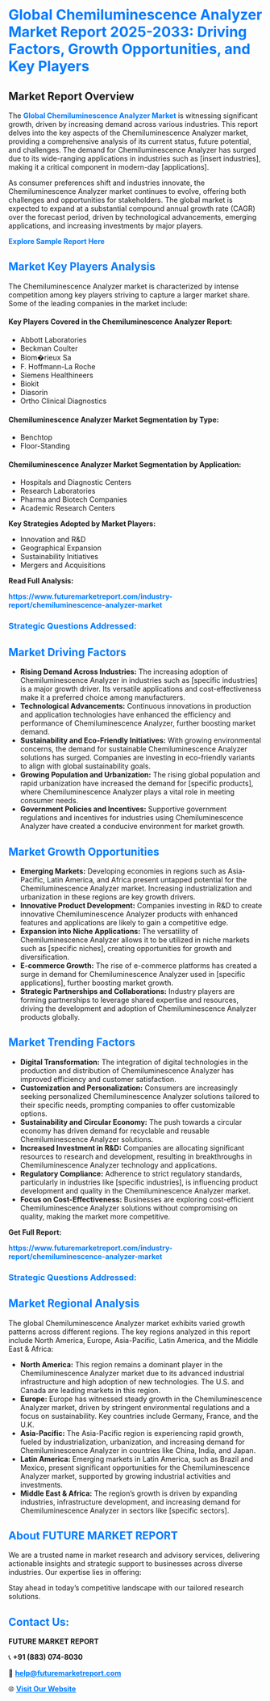 <h1 style="color: #007BFF;">Global Chemiluminescence Analyzer Market Report 2025-2033: Driving Factors, Growth Opportunities, and Key Players</h1>

<section id="overview">
<h2>Market Report Overview</h2>
<p>The <a href="https://www.futuremarketreport.com/industry-report/chemiluminescence-analyzer-market" style="color: #007BFF; text-decoration: none;"><strong>Global Chemiluminescence Analyzer Market</strong></a> is witnessing significant growth, driven by increasing demand across various industries. This report delves into the key aspects of the Chemiluminescence Analyzer market, providing a comprehensive analysis of its current status, future potential, and challenges. The demand for Chemiluminescence Analyzer has surged due to its wide-ranging applications in industries such as [insert industries], making it a critical component in modern-day [applications].</p>
<p>As consumer preferences shift and industries innovate, the Chemiluminescence Analyzer market continues to evolve, offering both challenges and opportunities for stakeholders. The global market is expected to expand at a substantial compound annual growth rate (CAGR) over the forecast period, driven by technological advancements, emerging applications, and increasing investments by major players.</p>
</section>

<section id="overview">
<p><a href="https://www.futuremarketreport.com/request-sample/reportId=30103" style="color: #007BFF; text-decoration: none;"><strong>Explore Sample Report Here</strong></a></p>
</section>

<section id="key-players">
<h2 style="color: #007BFF;">Market Key Players Analysis</h2>
<p>The Chemiluminescence Analyzer market is characterized by intense competition among key players striving to capture a larger market share. Some of the leading companies in the market include:</p>
<h4>Key Players Covered in the Chemiluminescence Analyzer Report:</h4>
<ul><li>Abbott Laboratories</li><li>Beckman Coulter</li><li>Biom�rieux Sa</li><li>F. Hoffmann-La Roche</li><li>Siemens Healthineers</li><li>Biokit</li><li>Diasorin</li><li>Ortho Clinical Diagnostics</li></ul>
<h4>Chemiluminescence Analyzer Market Segmentation by Type:</h4>
<ul><li>Benchtop</li><li>Floor-Standing</li></ul>

<h4>Chemiluminescence Analyzer Market Segmentation by Application:</h4>
<ul><li>Hospitals and Diagnostic Centers</li><li>Research Laboratories</li><li>Pharma and Biotech Companies</li><li>Academic Research Centers</li></ul>
<p><strong>Key Strategies Adopted by Market Players:</strong></p>
<ul>
<li>Innovation and R&D</li>
<li>Geographical Expansion</li>
<li>Sustainability Initiatives</li>
<li>Mergers and Acquisitions</li>
</ul>
</section>

<section>
<p><strong>Read Full Analysis: </strong></p><a href="https://www.futuremarketreport.com/industry-report/chemiluminescence-analyzer-market" style="color: #007BFF; text-decoration: none;"><strong>https://www.futuremarketreport.com/industry-report/chemiluminescence-analyzer-market</strong></a>
<h3 style="color: #007BFF;">Strategic Questions Addressed:</h3>
</section>

<section id="driving-factors">
<h2 style="color: #007BFF;">Market Driving Factors</h2>
<ul>
<li><strong>Rising Demand Across Industries:</strong> The increasing adoption of Chemiluminescence Analyzer in industries such as [specific industries] is a major growth driver. Its versatile applications and cost-effectiveness make it a preferred choice among manufacturers.</li>
<li><strong>Technological Advancements:</strong> Continuous innovations in production and application technologies have enhanced the efficiency and performance of Chemiluminescence Analyzer, further boosting market demand.</li>
<li><strong>Sustainability and Eco-Friendly Initiatives:</strong> With growing environmental concerns, the demand for sustainable Chemiluminescence Analyzer solutions has surged. Companies are investing in eco-friendly variants to align with global sustainability goals.</li>
<li><strong>Growing Population and Urbanization:</strong> The rising global population and rapid urbanization have increased the demand for [specific products], where Chemiluminescence Analyzer plays a vital role in meeting consumer needs.</li>
<li><strong>Government Policies and Incentives:</strong> Supportive government regulations and incentives for industries using Chemiluminescence Analyzer have created a conducive environment for market growth.</li>
</ul>
</section>

<section id="growth-opportunities">
<h2 style="color: #007BFF;">Market Growth Opportunities</h2>
<ul>
<li><strong>Emerging Markets:</strong> Developing economies in regions such as Asia-Pacific, Latin America, and Africa present untapped potential for the Chemiluminescence Analyzer market. Increasing industrialization and urbanization in these regions are key growth drivers.</li>
<li><strong>Innovative Product Development:</strong> Companies investing in R&D to create innovative Chemiluminescence Analyzer products with enhanced features and applications are likely to gain a competitive edge.</li>
<li><strong>Expansion into Niche Applications:</strong> The versatility of Chemiluminescence Analyzer allows it to be utilized in niche markets such as [specific niches], creating opportunities for growth and diversification.</li>
<li><strong>E-commerce Growth:</strong> The rise of e-commerce platforms has created a surge in demand for Chemiluminescence Analyzer used in [specific applications], further boosting market growth.</li>
<li><strong>Strategic Partnerships and Collaborations:</strong> Industry players are forming partnerships to leverage shared expertise and resources, driving the development and adoption of Chemiluminescence Analyzer products globally.</li>
</ul>
</section>

<section id="trending-factors">
<h2 style="color: #007BFF;">Market Trending Factors</h2>
<ul>
<li><strong>Digital Transformation:</strong> The integration of digital technologies in the production and distribution of Chemiluminescence Analyzer has improved efficiency and customer satisfaction.</li>
<li><strong>Customization and Personalization:</strong> Consumers are increasingly seeking personalized Chemiluminescence Analyzer solutions tailored to their specific needs, prompting companies to offer customizable options.</li>
<li><strong>Sustainability and Circular Economy:</strong> The push towards a circular economy has driven demand for recyclable and reusable Chemiluminescence Analyzer solutions.</li>
<li><strong>Increased Investment in R&D:</strong> Companies are allocating significant resources to research and development, resulting in breakthroughs in Chemiluminescence Analyzer technology and applications.</li>
<li><strong>Regulatory Compliance:</strong> Adherence to strict regulatory standards, particularly in industries like [specific industries], is influencing product development and quality in the Chemiluminescence Analyzer market.</li>
<li><strong>Focus on Cost-Effectiveness:</strong> Businesses are exploring cost-efficient Chemiluminescence Analyzer solutions without compromising on quality, making the market more competitive.</li>
</ul>
</section>

<section>
<p><strong>Get Full Report: </strong></p><a href="https://www.futuremarketreport.com/industry-report/chemiluminescence-analyzer-market" style="color: #007BFF; text-decoration: none;"><strong>https://www.futuremarketreport.com/industry-report/chemiluminescence-analyzer-market</strong></a>
<h3 style="color: #007BFF;">Strategic Questions Addressed:</h3>
</section>


<section id="regional-analysis">
<h2 style="color: #007BFF;">Market Regional Analysis</h2>
<p>The global Chemiluminescence Analyzer market exhibits varied growth patterns across different regions. The key regions analyzed in this report include North America, Europe, Asia-Pacific, Latin America, and the Middle East & Africa:</p>
<ul>
<li><strong>North America:</strong> This region remains a dominant player in the Chemiluminescence Analyzer market due to its advanced industrial infrastructure and high adoption of new technologies. The U.S. and Canada are leading markets in this region.</li>
<li><strong>Europe:</strong> Europe has witnessed steady growth in the Chemiluminescence Analyzer market, driven by stringent environmental regulations and a focus on sustainability. Key countries include Germany, France, and the U.K.</li>
<li><strong>Asia-Pacific:</strong> The Asia-Pacific region is experiencing rapid growth, fueled by industrialization, urbanization, and increasing demand for Chemiluminescence Analyzer in countries like China, India, and Japan.</li>
<li><strong>Latin America:</strong> Emerging markets in Latin America, such as Brazil and Mexico, present significant opportunities for the Chemiluminescence Analyzer market, supported by growing industrial activities and investments.</li>
<li><strong>Middle East & Africa:</strong> The region’s growth is driven by expanding industries, infrastructure development, and increasing demand for Chemiluminescence Analyzer in sectors like [specific sectors].</li>
</ul>
</section>

<footer>
<h2 style="color: #007BFF;">About FUTURE MARKET REPORT</h2>
<p>We are a trusted name in market research and advisory services, delivering actionable insights and strategic support to businesses across diverse industries. Our expertise lies in offering:</p>

<p>Stay ahead in today’s competitive landscape with our tailored research solutions.</p>

<h2 style="color: #007BFF;">Contact Us:</h2>
<p><strong>FUTURE MARKET REPORT</strong></p>
<p>📞 <strong>+91 (883) 074-8030</strong></p>
<p>📧 <strong><a href="mailto:help@futuremarketreport.com" style="color: #007BFF;">help@futuremarketreport.com</a></strong></p>
<p>🌐 <strong><a href="https://www.futuremarketreport.com/" style="color: #007BFF;">Visit Our Website</a></strong></p>
</footer>